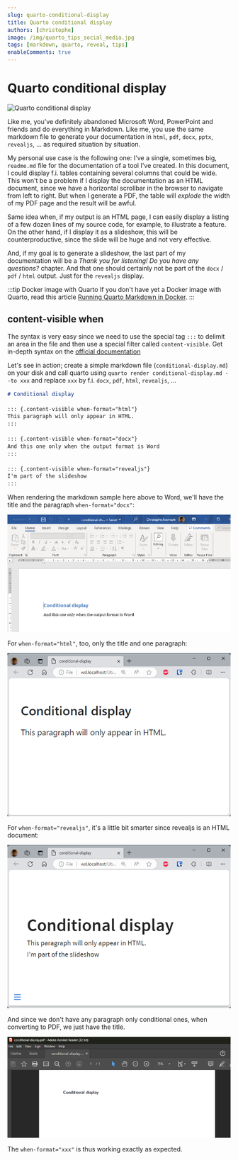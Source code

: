 ```yaml
---
slug: quarto-conditional-display
title: Quarto conditional display
authors: [christophe]
image: /img/quarto_tips_social_media.jpg
tags: [markdown, quarto, reveal, tips]
enableComments: true
---
```

# Quarto conditional display

![Quarto conditional display](/img/quarto_tips_banner.jpg)

Like me, you've definitely abandoned Microsoft Word, PowerPoint and friends and do everything in Markdown. Like me, you use the same markdown file to generate your documentation in `html`, `pdf`, `docx`, `pptx`, `revealjs`, ... as required situation by situation.

My personal use case is the following one: I've a single, sometimes big, `readme.md` file for the documentation of a tool I've created. In this document, I could display f.i. tables containing several columns that could be wide. This won't be a problem if I display the documentation as an HTML document, since we have a horizontal scrollbar in the browser to navigate from left to right. But when I generate a PDF, the table will *explode* the width of my PDF page and the result will be awful.

Same idea when, if my output is an HTML page, I can easily display a listing of a few dozen lines of my source code, for example, to illustrate a feature. On the other hand, if I display it as a slideshow, this will be counterproductive, since the slide will be huge and not very effective.

And, if my goal is to generate a slideshow, the last part of my documentation will be a *Thank you for listening! Do you have any questions?* chapter. And that one should certainly not be part of the `docx` / `pdf` / `html` output. Just for the `revealjs` display.

<!-- truncate -->

:::tip Docker image with Quarto
If you don't have yet a Docker image with Quarto, read this article [Running Quarto Markdown in Docker](/blog/docker-quarto).
:::

## content-visible when

The syntax is very easy since we need to use the special tag `:::` to delimit an area in the file and then use a special filter called `content-visible`. Get in-depth syntax on the [official documentation](https://quarto.org/docs/authoring/conditional.html)

Let's see in action; create a simple markdown file (`conditional-display.md`) on your disk and call quarto using `quarto render conditional-display.md --to xxx` and replace `xxx` by f.i. `docx`, `pdf`, `html`, `revealjs`, ...

```markdown
# Conditional display

::: {.content-visible when-format="html"}
This paragraph will only appear in HTML.
:::

::: {.content-visible when-format="docx"}
And this one only when the output format is Word
:::

::: {.content-visible when-format="revealjs"}
I'm part of the slideshow
:::
```

When rendering the markdown sample here above to Word, we'll have the title and the paragraph `when-format="docx"`:

![Quarto conditional display - docx](./images/docx.png)

For `when-format="html"`, too, only the title and one paragraph:

![Quarto conditional display - html](./images/html.png)

For `when-format="revealjs"`, it's a little bit smarter since revealjs is an HTML document:

![Quarto conditional display - revealjs](./images/revealjs.png)

And since we don't have any paragraph only conditional ones, when converting to PDF, we just have the title.

![Quarto conditional display - pdf](./images/pdf.png)

The `when-format="xxx"` is thus working exactly as expected.
